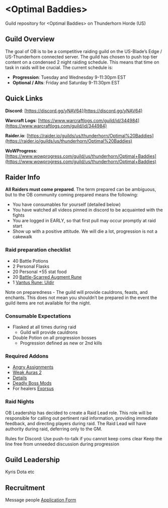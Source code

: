 # &lt;Optimal Baddies&gt;
Guild repository for &lt;Optimal Baddies&gt; on Thunderhorn Horde (US)

## Guild Overview
The goal of OB is to be a competitive raiding guild on the US-Blade’s Edge / US-Thunderhorn connected server.  The guild has chosen to push top tier content on a condensed 2 night raiding schedule.  This means that time on task in raids will be crucial.  The current schedule is:

* **Progression**: Tuesday and Wednesday 9-11:30pm EST
* **Optional / Alts**: Friday and Saturday 9-11:30pm EST

## Quick Links
**Discord**: [https://discord.gg/yNAV64](https://discord.gg/yNAV64)

**Warcraft Logs**: [https://www.warcraftlogs.com/guild/id/344984](https://www.warcraftlogs.com/guild/id/344984)

**Raider.io**: [https://raider.io/guilds/us/thunderhorn/Optimal%20Baddies](https://raider.io/guilds/us/thunderhorn/Optimal%20Baddies)

**WoWProgress**: [https://www.wowprogress.com/guild/us/thunderhorn/Optimal+Baddies](https://www.wowprogress.com/guild/us/thunderhorn/Optimal+Baddies)

## Raider Info

**All Raiders must come prepared**.  The term prepared can be ambiguous, but to the OB community coming prepared means the following:

* You have consumables for yourself (detailed below)
* You have watched all videos pinned in discord to be acquainted with the fights
* You are logged in EARLY, so that first pull may occur promptly at raid start
* Show up with a positive attitude. We will die a lot, progression is not a cakewalk

### Raid preparation checklist
* 40 Battle Potions
* 2 Personal Flasks
* 20 Personal +55 stat food
* 20 [Battle-Scarred Augment Rune](https://www.wowhead.com/item=160053/battle-scarred-augment-rune)
* 1 [Vantus Rune: Uldir](https://www.wowhead.com/item=153673/vantus-rune-uldir)

Note on preparedness - The guild will provide cauldrons, feasts, and enchants. This does not mean you shouldn’t be prepared in the event the guild items are not available for the night.

### Consumable Expectations
* Flasked at all times during raid
	* Guild will provide cauldrons
* Double Potion on all progression bosses
	* Progression defined as new or 2nd kills

### Required Addons
* [Angry Assignments](https://www.curseforge.com/wow/addons/angry-assignments)
* [Weak Auras 2](https://www.curseforge.com/wow/addons/weakauras-2)
* [Details](https://www.curseforge.com/wow/addons/details)
* [Deadly Boss Mods](https://www.curseforge.com/wow/addons/deadly-boss-mods)
* For healers [Exorsus](https://wow.curseforge.com/projects/exorsus-raid-tools)

### Raid Nights
OB Leadership has decided to create a Raid Lead role.  This role will be responsible for calling out pertinent raid information, providing immediate feedback, and directing players during raid. The Raid Lead will have authority during raid, deferring only to the GM.

Rules for Discord:
Use push-to-talk if you cannot keep coms clear
Keep the line free from unneeded discussion during progression


## Guild Leadership
Kyris
Dota
etc

## Recruitment
Message people
[Application Form](https://goo.gl/forms/wJocnAEUv7fyHUol1)

